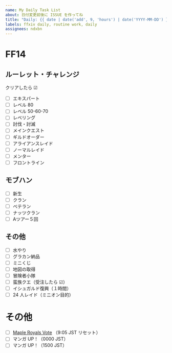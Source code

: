 ```yaml
---
name: My Daily Task List
about: 日付変更前後に ISSUE を作ってね
title: "Daily: {{ date | date('add', 9, 'hours') | date('YYYY-MM-DD') }}"
labels: ffxiv daily, routine work, daily
assignees: ndxbn
---
```


# FF14

## ルーレット・チャレンジ

クリアしたら ☑

- [ ] エキスパート
- [ ] レベル 80
- [ ] レベル 50-60-70
- [ ] レベリング
- [ ] 討伐・討滅
- [ ] メインクエスト
- [ ] ギルドオーダー
- [ ] アライアンスレイド
- [ ] ノーマルレイド
- [ ] メンター
- [ ] フロントライン

## モブハン

- [ ] 新生
- [ ] クラン
- [ ] ベテラン
- [ ] ナッツクラン
- [ ] Aツアー５回

## その他

- [ ] 水やり
- [ ] グラカン納品
- [ ] ミニくじ
- [ ] 地図の取得
- [ ] 冒険者小隊
- [ ] 蛮族クエ（受注したら ☑）
- [ ] イシュガルド復興（１時間）
- [ ] 24 人レイド（ミニオン目的）

# その他

- [ ] [Maple Royals Vote](https://mapleroyals.com/?page=vote) （9:05 JST リセット）
- [ ] マンガ UP！（0000 JST）
- [ ] マンガ UP！（1500 JST）

